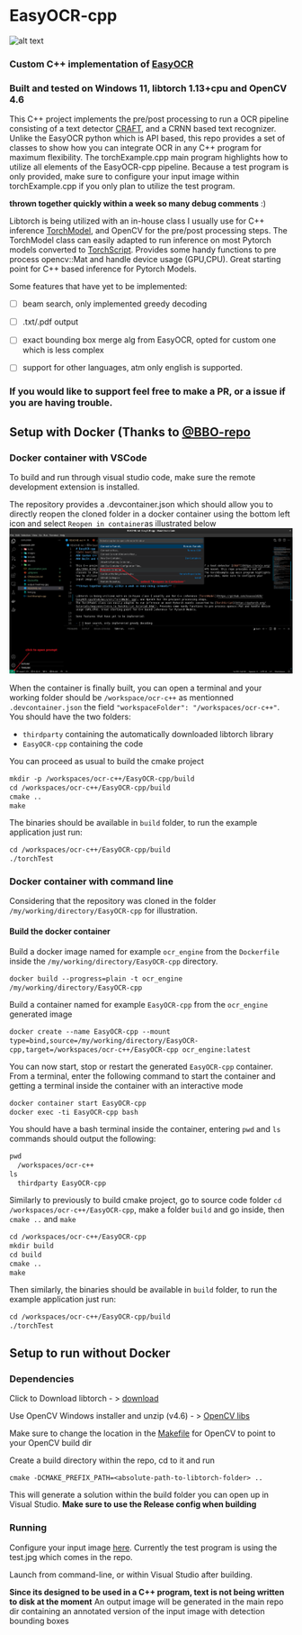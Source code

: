 # EasyOCR-cpp
![alt text](https://github.com/ksasso1028/EasyOCR-cpp/blob/main/output-heatmap.jpg)
### Custom C++ implementation of [EasyOCR](https://github.com/JaidedAI/EasyOCR)
### Built and tested on Windows 11, libtorch 1.13+cpu and OpenCV 4.6

This C++ project implements the pre/post processing to run a OCR pipeline consisting of a text detector [CRAFT](https://arxiv.org/abs/1904.01941), and a CRNN based text recognizer. Unlike the EasyOCR python which is API based, this repo provides a set of classes to show how you can integrate OCR in any C++ program for maximum flexibility. The torchExample.cpp main program highlights how to utilize all elements of the EasyOCR-cpp pipeline. Because a test program is only provided, make sure to configure your input image within torchExample.cpp if you only plan to utilize the test program. 

**thrown together quickly within a week so many debug comments** :)


Libtorch is being utilized with an in-house class I usually use for C++ inference [TorchModel](https://github.com/ksasso1028/EasyOCR-cpp/blob/main/src/TorchModel.cpp), and OpenCV for the pre/post processing steps.
The TorchModel class can easily adapted to run inference on most Pytorch models converted to [TorchScript](https://pytorch.org/tutorials/beginner/Intro_to_TorchScript_tutorial.html). Provides some handy functions to pre process opencv::Mat and handle device usage (GPU,CPU). Great starting point for C++ based inference for Pytorch Models.

Some features that have yet to be implemented:

- [ ] beam search, only implemented greedy decoding
- [ ] .txt/.pdf output
- [ ] exact bounding box merge alg from EasyOCR, opted for custom one which is less complex
- [ ] support for other languages, atm only english is supported.


### If you would like to support feel free to make a PR, or a issue if you are having trouble.

## Setup with Docker (Thanks to [@BBO-repo](https://github.com/BBO-repo)

### Docker container with VSCode
To build and run through visual studio code, make sure the remote development extension is installed.<br>

The repository provides a .devcontainer.json which should allow you to directly reopen the cloned folder in a docker container using the bottom left icon and select `Reopen in container`as illustrated below
![vs-open-in-container](images/vs-open-in-container.png)

When the container is finally built, you can open a terminal and your working folder should be `/workspace/ocr-c++` as mentionned `.devcontainer.json` the field `"workspaceFolder": "/workspaces/ocr-c++"`. You should have the two folders:
- `thirdparty` containing the automatically downloaded libtorch library
- `EasyOCR-cpp` containing the code

You can proceed as usual to build the cmake project
```
mkdir -p /workspaces/ocr-c++/EasyOCR-cpp/build
cd /workspaces/ocr-c++/EasyOCR-cpp/build
cmake ..
make
```
The binaries should be available in `build` folder, to run the example application just run:
```
cd /workspaces/ocr-c++/EasyOCR-cpp/build
./torchTest
```

### Docker container with command line
Considering that the repository was cloned in the folder `/my/working/directory/EasyOCR-cpp` for illustration.
#### Build the docker container
Build a docker image named for example `ocr_engine` from the `Dockerfile` inside the `/my/working/directory/EasyOCR-cpp` directory.<br>
```
docker build --progress=plain -t ocr_engine /my/working/directory/EasyOCR-cpp
```
Build a container named for example `EasyOCR-cpp` from the `ocr_engine` generated image
```
docker create --name EasyOCR-cpp --mount type=bind,source=/my/working/directory/EasyOCR-cpp,target=/workspaces/ocr-c++/EasyOCR-cpp ocr_engine:latest
```
You can now start, stop or restart the generated `EasyOCR-cpp` container.<br>
From a terminal, enter the following command to start the container and getting a terminal inside the container with an interactive mode
```
docker container start EasyOCR-cpp
docker exec -ti EasyOCR-cpp bash
```
You should have a bash terminal inside the container, entering `pwd` and `ls` commands should output the following:
```
pwd
  /workspaces/ocr-c++
ls
  thirdparty EasyOCR-cpp
```
Similarly to previously to build cmake project, go to source code folder `cd /workspaces/ocr-c++/EasyOCR-cpp`, make a folder `build` and go inside, then `cmake ..` and `make`
```
cd /workspaces/ocr-c++/EasyOCR-cpp
mkdir build
cd build
cmake ..
make
```
Then similarly, the binaries should be available in `build` folder, to run the example application just run:
```
cd /workspaces/ocr-c++/EasyOCR-cpp/build
./torchTest
```

## Setup to run without Docker

### Dependencies
Click to Download libtorch - > [download](https://download.pytorch.org/libtorch/cpu/libtorch-win-shared-with-deps-1.13.1%2Bcpu.zip)

Use OpenCV Windows installer and unzip (v4.6) - > [OpenCV libs](https://opencv.org/releases/)

Make sure to change the location in the  [Makefile](https://github.com/ksasso1028/EasyOCR-cpp/blob/e9311ee3f45b59c2709be3a98a04b48c215a845b/CMakeLists.txt#L7) for OpenCV to point to your OpenCV build dir 

Create a build directory within the repo, cd to it and run
```
cmake -DCMAKE_PREFIX_PATH=<absolute-path-to-libtorch-folder> ..
```


This will generate a solution within the build folder you can open up in Visual Studio. **Make sure to use the Release config when building**

### Running

Configure your input image  [here](https://github.com/ksasso1028/EasyOCR-cpp/blob/e9311ee3f45b59c2709be3a98a04b48c215a845b/torchExample.cpp#L25). Currently the test program is using the test.jpg which comes in the repo.

Launch from command-line, or within Visual Studio after building.

**Since its designed to be used in a C++ program, text is not being written to disk at the moment** An output image will be generated in the main repo dir containing an annotated version of the input image with detection bounding boxes


